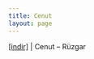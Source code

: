 ```yaml
---
title: Cenut
layout: page
---
```


<a href="https://cloud.mail.ru/public/e5743e01fdf1/Cenut%20-%20R%C3%BCzgar" target="_blank">[indir]</a> | Cenut &#8211; Rüzgar